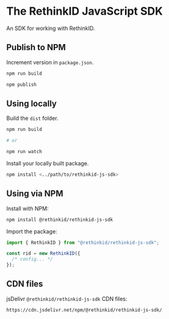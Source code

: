 # The RethinkID JavaScript SDK

An SDK for working with RethinkID.

## Publish to NPM

Increment version in `package.json`.

```bash
npm run build
```

```bash
npm publish
```

## Using locally

Build the `dist` folder.

```bash
npm run build

# or

npm run watch
```

Install your locally built package.

```bash
npm install <../path/to/rethinkid-js-sdk>
```

## Using via NPM

Install with NPM:

```bash
npm install @rethinkid/rethinkid-js-sdk
```

Import the package:

```js
import { RethinkID } from "@rethinkid/rethinkid-js-sdk";

const rid = new RethinkID({
  /* config... */
});
```

## CDN files

jsDelivr `@rethinkid/rethinkid-js-sdk` CDN files:

`https://cdn.jsdelivr.net/npm/@rethinkid/rethinkid-js-sdk/`
